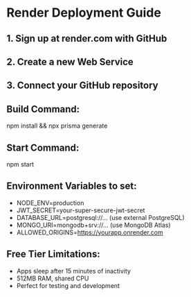# Render Deployment Guide

## 1. Sign up at render.com with GitHub
## 2. Create a new Web Service
## 3. Connect your GitHub repository

## Build Command:
npm install && npx prisma generate

## Start Command:
npm start

## Environment Variables to set:
- NODE_ENV=production  
- JWT_SECRET=your-super-secure-jwt-secret
- DATABASE_URL=postgresql://... (use external PostgreSQL)
- MONGO_URI=mongodb+srv://... (use MongoDB Atlas)
- ALLOWED_ORIGINS=https://yourapp.onrender.com

## Free Tier Limitations:
- Apps sleep after 15 minutes of inactivity
- 512MB RAM, shared CPU
- Perfect for testing and development
